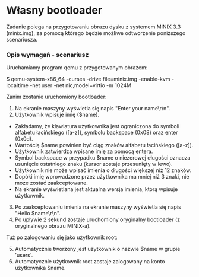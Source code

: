 # Własny bootloader

Zadanie polega na przygotowaniu obrazu dysku z systemem MINIX 3.3 (minix.img), za pomocą którego będzie możliwe odtworzenie poniższego scenariusza.

### Opis wymagań - scenariusz

Uruchamiamy program qemu z przygotowanym obrazem:

$ qemu-system-x86_64 -curses -drive file=minix.img -enable-kvm -localtime -net user -net nic,model=virtio -m 1024M

Zanim zostanie uruchomiony bootloader:

1. Na ekranie maszyny wyświetla się napis "Enter your name\r\n".
2. Użytkownik wpisuje imię ($name).
  * Zakładamy, że klawiatura użytkownika jest ograniczona do symboli alfabetu łacińskiego ([a-z]), symbolu backspace (0x08) oraz enter (0x0d).
  * Wartością $name powinien być ciąg znaków alfabetu łacińskiego ([a-z]).
  * Użytkownik zatwierdza wpisane imię za pomocą entera.
  * Symbol backspace w przypadku $name o niezerowej długości oznacza usunięcie ostatniego znaku (kursor zostaje przesunięty w lewo).
  * Użytkownik nie może wpisać imienia o długości większej niż 12 znaków.
  * Dopóki imię wprowadzone przez użytkownika ma mniej niż 3 znaki, nie może zostać zaakceptowane.
  * Na ekranie wyświetlana jest aktualna wersja imienia, którą wpisuje użytkownik.
3. Po zaakceptowaniu imienia na ekranie maszyny wyświetla się napis "Hello $name\r\n".
4. Po upływie 2 sekund zostaje uruchomiony oryginalny bootloader (z oryginalnego obrazu MINIX-a).

Tuż po zalogowaniu się jako użytkownik root:

5. Automatycznie tworzony jest użytkownik o nazwie $name w grupie 'users'.
6. Automatycznie użytkownik root zostaje zalogowany na konto użytkownika $name.
